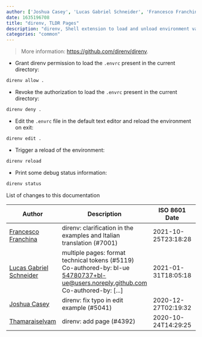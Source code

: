 ```yaml
---
author: ['Joshua Casey', 'Lucas Gabriel Schneider', 'Francesco Franchina', 'Thamaraiselvam']
date: 1635196708
title: "direnv, TLDR Pages"
description: "direnv, Shell extension to load and unload environment variables depending on the current directory."
categories: "common"
---
```

> More information: <https://github.com/direnv/direnv>.

- Grant direnv permission to load the `.envrc` present in the current directory:

```bash
direnv allow .
```

- Revoke the authorization to load the `.envrc` present in the current directory:

```bash
direnv deny .
```

- Edit the `.envrc` file in the default text editor and reload the environment on exit:

```bash
direnv edit .
```

- Trigger a reload of the environment:

```bash
direnv reload
```

- Print some debug status information:

```bash
direnv status
```
List of changes to this documentation


Author | Description | ISO 8601 Date | GitHub link
------|-----|-----|-----
[Francesco Franchina](mailto:cescus92@gmail.com) | direnv: clarification in the examples and Italian translation (#7001) | 2021-10-25T23:18:28 | [61b7666a76b1](https://github.com/tldr-pages/tldr/commit/61b7666a76b1d848c53b98af1194ccbe0c6d1789)
[Lucas Gabriel Schneider](mailto:casdpa@gmail.com) | multiple pages: format technical tokens (#5119) Co-authored-by: bl-ue <54780737+bl-ue@users.noreply.github.com> Co-authored-by: [...] | 2021-01-31T18:05:18 | [a5fe31bc47ae](https://github.com/tldr-pages/tldr/commit/a5fe31bc47aece3efa5e66b52b3cf384f27d5d72)
[Joshua Casey](mailto:joshuatcasey@gmail.com) | direnv: fix typo in edit example (#5041) | 2020-12-27T02:19:32 | [981b2bea366b](https://github.com/tldr-pages/tldr/commit/981b2bea366bb216a8c9c409d9fc42c8dc19127e)
[Thamaraiselvam](mailto:thamaraiselvam@live.com) | direnv: add page (#4392) | 2020-10-24T14:29:25 | [9da373b089cd](https://github.com/tldr-pages/tldr/commit/9da373b089cd6a918295c2f66419884364eb0b05)

